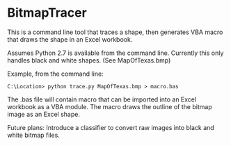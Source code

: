 # BitmapTracer
This is a command line tool that traces a shape, then generates VBA macro that draws the shape in an Excel workbook.

Assumes Python 2.7 is available from the command line.  Currently this only handles black and white shapes.  (See MapOfTexas.bmp)

Example, from the command line:

    C:\Location> python trace.py MapOfTexas.bmp > macro.bas

The .bas file will contain macro that can be imported into an Excel workbook as a VBA module.  The macro draws the outline of the bitmap image as an Excel shape.

Future plans:
    Introduce a classifier to convert raw images into black and white bitmap files. 
